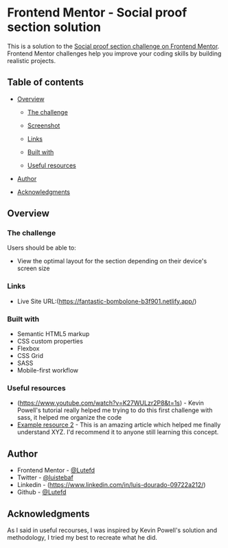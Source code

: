 # Frontend Mentor - Social proof section solution

This is a solution to the [Social proof section challenge on Frontend Mentor](https://www.frontendmentor.io/challenges/social-proof-section-6e0qTv_bA). Frontend Mentor challenges help you improve your coding skills by building realistic projects.

## Table of contents

- [Overview](#overview)

  - [The challenge](#the-challenge)
  - [Screenshot](#screenshot)
  - [Links](#links)
  - [Built with](#built-with)

  - [Useful resources](#useful-resources)

- [Author](#author)
- [Acknowledgments](#acknowledgments)

## Overview

### The challenge

Users should be able to:

- View the optimal layout for the section depending on their device's screen size

### Links

- Live Site URL:(https://fantastic-bombolone-b3f901.netlify.app/)

### Built with

- Semantic HTML5 markup
- CSS custom properties
- Flexbox
- CSS Grid
- SASS
- Mobile-first workflow

### Useful resources

- (https://www.youtube.com/watch?v=K27WULzr2P8&t=1s) - Kevin Powell's tutorial really helped me trying to do this first challenge with sass, it helped me organize the code
- [Example resource 2](https://www.example.com) - This is an amazing article which helped me finally understand XYZ. I'd recommend it to anyone still learning this concept.

## Author

- Frontend Mentor - [@Lutefd](https://www.frontendmentor.io/profile/Luistebaf)
- Twitter - [@luistebaf](https://www.twitter.com/Luistebaf)
- Linkedin - (https://www.linkedin.com/in/luis-dourado-09722a212/)
- Github - [@Lutefd](https://github.com/Lutefd)

## Acknowledgments

As I said in useful recourses, I was inspired by Kevin Powell's solution and methodology, I tried my best to recreate what he did.
